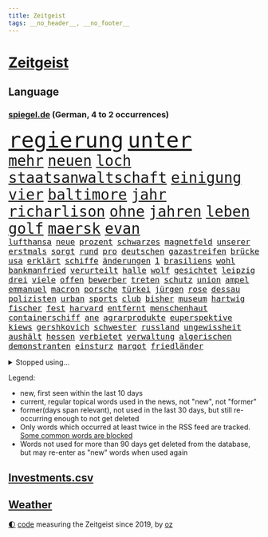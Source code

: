 ```yaml
---
title: Zeitgeist
tags: __no_header__, __no_footer__
---
```


# [Zeitgeist](https://oliz.io/zeitgeist/)

## Language

<h3><a href="https://www.spiegel.de" target="_blank">spiegel.de</a> (German, 4 to 2 occurrences)</h3>
<p style="font-family:monospace">
<span style="font-size:32pt"><a href="news_links.html#regierung" class="current">regierung</a></span>
<span style="font-size:32pt"><a href="news_links.html#unter" class="current">unter</a></span>
<br>
<span style="font-size:22pt"><a href="news_links.html#mehr" class="current">mehr</a></span>
<span style="font-size:22pt"><a href="news_links.html#neuen" class="current">neuen</a></span>
<span style="font-size:22pt"><a href="news_links.html#loch" class="current">loch</a></span>
<span style="font-size:22pt"><a href="news_links.html#staatsanwaltschaft" class="current">staatsanwaltschaft</a></span>
<span style="font-size:22pt"><a href="news_links.html#einigung" class="current">einigung</a></span>
<span style="font-size:22pt"><a href="news_links.html#vier" class="current">vier</a></span>
<span style="font-size:22pt"><a href="news_links.html#baltimore" class="current">baltimore</a></span>
<span style="font-size:22pt"><a href="news_links.html#jahr" class="current">jahr</a></span>
<span style="font-size:22pt"><a href="news_links.html#richarlison" class="new">richarlison</a></span>
<span style="font-size:22pt"><a href="news_links.html#ohne" class="current">ohne</a></span>
<span style="font-size:22pt"><a href="news_links.html#jahren" class="current">jahren</a></span>
<span style="font-size:22pt"><a href="news_links.html#leben" class="current">leben</a></span>
<span style="font-size:22pt"><a href="news_links.html#golf" class="current">golf</a></span>
<span style="font-size:22pt"><a href="news_links.html#maersk" class="current">maersk</a></span>
<span style="font-size:22pt"><a href="news_links.html#evan" class="current">evan</a></span>
<br>
<span style="font-size:12pt"><a href="news_links.html#lufthansa" class="current">lufthansa</a></span>
<span style="font-size:12pt"><a href="news_links.html#neue" class="current">neue</a></span>
<span style="font-size:12pt"><a href="news_links.html#prozent" class="current">prozent</a></span>
<span style="font-size:12pt"><a href="news_links.html#schwarzes" class="current">schwarzes</a></span>
<span style="font-size:12pt"><a href="news_links.html#magnetfeld" class="new">magnetfeld</a></span>
<span style="font-size:12pt"><a href="news_links.html#unserer" class="current">unserer</a></span>
<span style="font-size:12pt"><a href="news_links.html#erstmals" class="current">erstmals</a></span>
<span style="font-size:12pt"><a href="news_links.html#sorgt" class="current">sorgt</a></span>
<span style="font-size:12pt"><a href="news_links.html#rund" class="current">rund</a></span>
<span style="font-size:12pt"><a href="news_links.html#pro" class="current">pro</a></span>
<span style="font-size:12pt"><a href="news_links.html#deutschen" class="current">deutschen</a></span>
<span style="font-size:12pt"><a href="news_links.html#gazastreifen" class="current">gazastreifen</a></span>
<span style="font-size:12pt"><a href="news_links.html#brücke" class="current">brücke</a></span>
<span style="font-size:12pt"><a href="news_links.html#usa" class="current">usa</a></span>
<span style="font-size:12pt"><a href="news_links.html#erklärt" class="current">erklärt</a></span>
<span style="font-size:12pt"><a href="news_links.html#schiffe" class="current">schiffe</a></span>
<span style="font-size:12pt"><a href="news_links.html#änderungen" class="current">änderungen</a></span>
<span style="font-size:12pt"><a href="news_links.html#1" class="current">1</a></span>
<span style="font-size:12pt"><a href="news_links.html#brasiliens" class="current">brasiliens</a></span>
<span style="font-size:12pt"><a href="news_links.html#wohl" class="current">wohl</a></span>
<span style="font-size:12pt"><a href="news_links.html#bankmanfried" class="current">bankmanfried</a></span>
<span style="font-size:12pt"><a href="news_links.html#verurteilt" class="current">verurteilt</a></span>
<span style="font-size:12pt"><a href="news_links.html#halle" class="current">halle</a></span>
<span style="font-size:12pt"><a href="news_links.html#wolf" class="current">wolf</a></span>
<span style="font-size:12pt"><a href="news_links.html#gesichtet" class="current">gesichtet</a></span>
<span style="font-size:12pt"><a href="news_links.html#leipzig" class="current">leipzig</a></span>
<span style="font-size:12pt"><a href="news_links.html#drei" class="current">drei</a></span>
<span style="font-size:12pt"><a href="news_links.html#viele" class="current">viele</a></span>
<span style="font-size:12pt"><a href="news_links.html#offen" class="current">offen</a></span>
<span style="font-size:12pt"><a href="news_links.html#bewerber" class="current">bewerber</a></span>
<span style="font-size:12pt"><a href="news_links.html#treten" class="current">treten</a></span>
<span style="font-size:12pt"><a href="news_links.html#schutz" class="current">schutz</a></span>
<span style="font-size:12pt"><a href="news_links.html#union" class="current">union</a></span>
<span style="font-size:12pt"><a href="news_links.html#ampel" class="current">ampel</a></span>
<span style="font-size:12pt"><a href="news_links.html#emmanuel" class="current">emmanuel</a></span>
<span style="font-size:12pt"><a href="news_links.html#macron" class="current">macron</a></span>
<span style="font-size:12pt"><a href="news_links.html#porsche" class="current">porsche</a></span>
<span style="font-size:12pt"><a href="news_links.html#türkei" class="current">türkei</a></span>
<span style="font-size:12pt"><a href="news_links.html#jürgen" class="current">jürgen</a></span>
<span style="font-size:12pt"><a href="news_links.html#rose" class="current">rose</a></span>
<span style="font-size:12pt"><a href="news_links.html#dessau" class="new">dessau</a></span>
<span style="font-size:12pt"><a href="news_links.html#polizisten" class="current">polizisten</a></span>
<span style="font-size:12pt"><a href="news_links.html#urban" class="current">urban</a></span>
<span style="font-size:12pt"><a href="news_links.html#sports" class="current">sports</a></span>
<span style="font-size:12pt"><a href="news_links.html#club" class="current">club</a></span>
<span style="font-size:12pt"><a href="news_links.html#bisher" class="current">bisher</a></span>
<span style="font-size:12pt"><a href="news_links.html#museum" class="current">museum</a></span>
<span style="font-size:12pt"><a href="news_links.html#hartwig" class="new">hartwig</a></span>
<span style="font-size:12pt"><a href="news_links.html#fischer" class="current">fischer</a></span>
<span style="font-size:12pt"><a href="news_links.html#fest" class="current">fest</a></span>
<span style="font-size:12pt"><a href="news_links.html#harvard" class="current">harvard</a></span>
<span style="font-size:12pt"><a href="news_links.html#entfernt" class="current">entfernt</a></span>
<span style="font-size:12pt"><a href="news_links.html#menschenhaut" class="new">menschenhaut</a></span>
<span style="font-size:12pt"><a href="news_links.html#containerschiff" class="current">containerschiff</a></span>
<span style="font-size:12pt"><a href="news_links.html#ane" class="new">ane</a></span>
<span style="font-size:12pt"><a href="news_links.html#agrarprodukte" class="current">agrarprodukte</a></span>
<span style="font-size:12pt"><a href="news_links.html#euperspektive" class="new">euperspektive</a></span>
<span style="font-size:12pt"><a href="news_links.html#kiews" class="current">kiews</a></span>
<span style="font-size:12pt"><a href="news_links.html#gershkovich" class="current">gershkovich</a></span>
<span style="font-size:12pt"><a href="news_links.html#schwester" class="current">schwester</a></span>
<span style="font-size:12pt"><a href="news_links.html#russland" class="current">russland</a></span>
<span style="font-size:12pt"><a href="news_links.html#ungewissheit" class="new">ungewissheit</a></span>
<span style="font-size:12pt"><a href="news_links.html#aushält" class="new">aushält</a></span>
<span style="font-size:12pt"><a href="news_links.html#hessen" class="current">hessen</a></span>
<span style="font-size:12pt"><a href="news_links.html#verbietet" class="current">verbietet</a></span>
<span style="font-size:12pt"><a href="news_links.html#verwaltung" class="current">verwaltung</a></span>
<span style="font-size:12pt"><a href="news_links.html#algerischen" class="new">algerischen</a></span>
<span style="font-size:12pt"><a href="news_links.html#demonstranten" class="current">demonstranten</a></span>
<span style="font-size:12pt"><a href="news_links.html#einsturz" class="current">einsturz</a></span>
<span style="font-size:12pt"><a href="news_links.html#margot" class="current">margot</a></span>
<span style="font-size:12pt"><a href="news_links.html#friedländer" class="new">friedländer</a></span>
</p>
<details>
<summary>Stopped using...</summary>
<p class="former" style="font-size:12pt">
lisa(1254) beispiel(1253) fliegen(1253) regel(1253) tom(1253) christoph(1252) genannt(1252) generalsekretär(1251) september(1251) tieren(1251) zuge(1251) gedacht(1250) geschickt(1250) nachwuchs(1250) positionen(1250) starke(1250) unabhängige(1250) gereist(1249) musiker(1249) schlagen(1249) verschiedene(1249) bekannten(1248) oben(1248) stellte(1248) zuerst(1248) bahnhof(1247) material(1247) sonne(1247) übergeben(1247) 2016(1246) bayerische(1246) beraten(1246) dachte(1246) gewissen(1246) jahrzehntelang(1246) kochen(1246) versorgt(1246) warnung(1246) weltweiten(1246) anschließend(1245) finanziell(1245) fußballquiz(1245) hieß(1245) klubs(1245) rassistische(1245) sturm(1245) vergeblich(1245) zusammenarbeit(1245) abstand(1244) botschaften(1244) gehe(1244) hacker(1244) la(1244) sachsenanhalt(1244) spekuliert(1244) passen(1243) spanischen(1243) starken(1243) walter(1243) belgien(1242) gestoßen(1242) jedenfalls(1242) riesige(1242) trennung(1242) verheerenden(1242) jüngste(1241) oppositionelle(1241) torhüter(1241) vorübergehend(1241) besucher(1240) gegenteil(1240) park(1240) werder(1240) anbieten(1239) gefährlicher(1239) geschossen(1239) konjunktur(1239) volksrepublik(1239) zugelassen(1239) venezuela(1238) vorstellen(1238) freie(1237) leid(1237) schwanger(1237) afghanistan(1236) kontakte(1236) restaurants(1236) senkt(1236) 27(1235) auswirkungen(1235) siegte(1234) tür(1234) hotels(1233) motiv(1233) schnellen(1233) stieg(1233) 600(1232) feld(1232) störung(1232) 1500(1231) geschäftsführer(1230) vorn(1230) einreise(1229) richard(1229) behalten(1228) erfüllt(1228) exporte(1228) matthias(1228) schriftsteller(1228) beschlagnahmt(1226) steffen(1226) bremsen(1225) empfängt(1225) sichert(1225) erwischt(1224) trauert(1224) ausgesetzt(1223) ausrüstung(1223) katholischen(1223) unzufrieden(1223) begrüßt(1219) gouverneur(1219) retter(1218) schaut(1214) schützt(1212) afrikas(1211) bewegt(1204) erhöhung(1202) überfall(1202) zdf(1199) teuren(1197) ausgetragen(1192) abschluss(1186) last(1183) leiter(1162) festgesetzt(1160) anna(1136) ausländischen(1089) felix(1017) spiegelreporter(1013) vorsicht(1005) müll(1000) schwäche(998) sammelt(996) ministerin(989) zerstörte(987) ohnehin(984) zerstörten(943) 700(938) gestern(938) unterdrückung(936) teure(914) gleichen(899) tiger(896) medwedew(892) ruhestand(884) rauswurf(879) stern(876) spezielle(875) energiekrise(874) volksverhetzung(871) ampelparteien(862) methode(854) bekannteste(852) seltene(834) invasion(829) einziger(828) zufall(825) ärztin(824) verschiedenen(821) verabschieden(817) möchten(807) geplatzt(787) gerichte(783) lemke(783) steffi(783) spaltung(780) gekämpft(756) unwetter(755) behauptete(753) fortsetzen(744) gelöst(741) fern(740) empfang(728) eingetroffen(725) gemeint(713) natobeitritt(713) herrschte(702) zusätzlich(694) ufer(691) zentrale(680) ehrt(665) steuerhinterziehung(658) 79(655) kenia(654) ausbauen(648) bedarf(641) nationale(631) ukrainerusslandkrieg(631) unentschieden(629) schließlich(628) setzten(625) dramatische(619) entfernen(615) usrepublikaner(609) zurückhaltung(602) freigabe(599) ähnlichen(597) notruf(585) ron(582) medizin(579) führten(576) hetze(573) 63(564) kündigung(559) schickte(558) lettland(557) kommunikation(555) branchen(541) konten(541) stemmen(540) entzieht(534) aviv(531) niederlagen(526) lkwfahrer(525) neymar(525) eineinhalb(522) männliche(513) rechtfertigt(508) prien(507) alice(505) abbruch(503) trümmern(496) nächtlichen(486) straßenblockaden(476) roland(469) abwehr(466) check(462) wechselte(462) regierende(457) ubahn(457) wein(453) fachkräften(452) traut(452) weißes(445) 16jährige(444) abhilfe(444) renommierte(437) kongo(434) ussängerin(430) hinkt(429) forscherteam(426) christdemokraten(421) zeitplan(421) temperatur(419) fortan(412) fatalen(411) chatgpt(410) übers(406) entsprechende(404) gelangt(402) nötigung(401) regierungsvertreter(400) schöner(399) spezies(397) schleswigholsteins(395) bemerkt(394) stein(394) aktive(393) beitritt(393) siedlung(390) usbürger(389) zaun(389) toll(387) trier(387) karin(386) saintgermain(385) überschattet(384) tourist(383) diesjährigen(378) verstoß(378) gedanken(377) zusammenstoß(377) anhand(373) warnte(373) wendepunkt(372) beschädigte(368) hinweg(366) unweit(363) germany(362) kassen(360) parks(360) festgelegt(356) miami(355) pen(354) elbe(352) kollabiert(350) susanne(348) wohnen(348) eingeklemmt(346) parlamentswahlen(346) mordkommission(345) veto(345) bewährung(342) geflüchtet(342) aussterben(339) taiwans(339) linksfraktion(338) schadstoffe(338) astronomie(337) pool(337) brown(336) theorie(336) referendum(335) jim(334) bijan(333) festival(325) härtere(325) trümmerfeld(325) basketballer(323) inter(321) unterschiedlichen(321) kosovo(320) intensivstation(319) rotenburg(314) erging(310) halbjahr(309) buchen(308) meilenstein(307) versehentlich(307) seniorin(304) diebstahl(303) ereignis(302) landesverband(302) landtagswahlen(302) lee(302) schwierigen(302) eingeliefert(301) spdfraktion(301) weidel(301) nötigen(300) umbenennung(300) psychische(295) gewürdigt(291) vergleicht(288) würdigte(288) absurd(283) flugzeugabsturz(283) länderspiel(283) tritte(282) unterschiedliche(282) conference(281) greuther(280) einziehen(278) verzweifelte(276) wümme(273) moschee(272) widerstands(272) drastische(271) kürzungen(270) unfallort(269) drohnenaufnahmen(268) umzusetzen(267) wahlbetrug(266) kette(265) thore(263) wiesbaden(263) südukraine(261) iranerin(260) modellen(259) fleck(256) stellenabbau(254) mahnte(251) pass(250) neuschwanstein(249) fotografin(246) beschloss(244) flieger(244) militäroperation(244) klagten(243) zwischenstopp(243) unwahrheiten(242) verteuern(242) mitschüler(240) verbreitung(240) mutmaßliches(238) journalistin(237) nahostkonflikt(237) albert(236) geklettert(236) wattenmeer(235) becken(234) selenskyjs(233) entpuppt(232) nördlich(231) schnäppchen(231) showdown(230) drohender(229) linnemann(228) rechtsextremist(228) gebissen(227) gesellschaften(227) forschern(226) linienbus(224) halter(223) wegovy(223) cdugeneralsekretär(222) nationalspielerinnen(222) bob(220) stritten(220) algerien(216) argentinier(213) beispiellose(213) erahnen(213) innere(213) teuersten(213) abschieben(212) kruse(212) boykott(210) teilzeit(210) akute(209) geschätzt(209) militärjunta(208) abkehr(207) klimaschädliche(207) mary(206) riesiges(204) militärhilfe(203) kandidiert(202) bester(201) negative(201) usschauspielerin(201) interessant(200) israeli(200) überqueren(198) bargeld(197) herrchen(197) mannschaften(197) year(196) erschöpft(195) knacken(195) rechtsextremisten(195) verfolgung(194) usamerikanerin(192) zweitgrößte(192) niedrigeren(191) bürgerinnen(190) ermordeten(190) rekordtief(190) säugling(190) damalige(189) normales(188) rückenschmerzen(188) heimwm(187) phänomen(185) sperrte(185) umgesetzt(184) bundesligaspiel(183) hansgeorg(183) maaßen(183) neubauten(183) tabellenspitze(182) weltbesten(182) block(181) staatsbürgerschaft(181) hymne(180) auswertung(179) schlechtesten(177) kühne(175) echo(173) haustiere(173) gestaltet(172) gewässern(171) getöteter(170) wagnerbrüder(170) 1994(167) auftritte(167) kimmich(165) magie(165) einzelnen(164) freigestellt(164) krimineller(163) blutige(162) agierten(161) klausmichael(161) kommissionspräsidentin(161) tauchten(161) gerichtshofs(159) verbrennungen(159) geschaffen(158) linkenpolitiker(158) affen(157) trade(157) blinder(156) freiheitsstrafen(156) schenkt(156) schulnoten(156) orlando(154) taxi(154) gedächtnis(153) nervös(153) rekordzahl(152) trucker(152) 85(151) beatles(151) billige(151) beschießen(149) eusanktionen(149) götze(149) mexikos(149) tabellenkeller(146) tagesordnung(146) 24jähriger(145) gerichtsurteil(145) nächte(145) spitzenspiel(145) solarbranche(144) terzić(144) jüngster(143) festlegen(140) flügels(140) kommissarin(140) bangkok(139) erzählungen(139) differenzen(138) jahrelange(137) kundgebung(137) auswärtsspiel(136) propalästinensischen(136) abnehmspritzen(135) kursierten(135) ozempic(135) wagt(134) bisweilen(133) verlusten(133) damaskus(132) gauck(132) ndr(132) ratlos(132) reuter(132) mohammad(131) munter(131) gewölbe(130) vereinbart(130) bundesligapartie(129) darstellungen(129) doha(129) liebäugelt(129) signa(129) tories(129) woods(129) zielgruppe(129) awdijiwka(128) tränengas(128) eingeweiht(127) einschreiten(127) garmischpartenkirchen(127) weltlage(127) geiselhaft(126) konflikten(126) verantwortliche(126) klimafreundliche(125) offenkundig(125) holding(124) kenneth(124) linkenikone(124) santos(124) verwenden(124) wars(124) eintreten(123) zugunsten(123) jobwechsel(122) gestohlene(121) kulturszene(121) neurowissenschaftler(121) rentnerin(121) silva(121) tabelle(121) tochterfirma(120) wegfallen(119) lewandowski(118) elbtower(117) fußballwelt(117) abgezogen(116) ballon(116) gerichten(116) jungtiere(116) kostüme(116) urlauberinnen(116) myanmars(115) kombination(114) 19jährige(112) nordrheinwestfälischen(112) staatlicher(112) virtuelle(112) friedlich(111) influencerin(111) perry(111) ähnlicher(111) 77jährige(110) doppelter(110) marvel(110) barbara(109) saal(109) ampelpartner(108) fußballbundesligist(108) kostenlos(108) magic(108) unfalltod(108) vollständige(108) banner(107) extrainer(106) kriegstüchtig(106) traktoren(106) jacob(105) stünde(105) wunschdenken(105) arbeitsagentur(103) finanzieren(103) freiberg(103) stationieren(103) unverhältnismäßig(103) befahrbar(102) dunkeln(102) investorendeal(102) teures(102) auftaktsieg(101) doppelte(101) eier(101) widersprechen(101) dfl(100) erläutert(100) hauswand(100) kurios(100) lake(100) rüstungsgüter(100) beugen(99) zweistaatenlösung(99) 67(98) böden(98) fatal(98) gesetzesänderung(98) getrennte(98) indischen(98) kontrolliert(98) rundfunkbeitrag(98) strände(98) wohngeld(98) alabama(97) gratis(97) heilsam(97) frachtschiff(96) munitionslieferungen(96) skiunfall(96) großstädten(95) staatsstreich(95) 2040(94) lagarde(94) olympiastadion(94) extras(93) verhandlungslösung(93) brandbrief(92) geldmangel(92) abgabe(91) ausgespielt(91) falls(91) maidan(91) palästinensergebiet(91) startversuch(91) suppe(91) verletzend(91) wagens(91) adrian(90) schriftzug(90) wackelt(90) aachen(89) aires(89) audienz(89) aufzugeben(89) buenos(89) chiemsee(89) dominator(89) empfänger(89) familienverhältnissen(89) konsumieren(89) zweck(89) neuschnee(88) orleans(88) po(88) verschlechterung(88) wettbewerbsfähig(88) /(87) berauscht(87) friedensverhandlungen(87) gesponsert(87) klargemacht(87) kulturelle(87) künftiger(87) landtages(87) vergleichsweise(87) wenigsten(87) applaudiert(86) gigabyte(86) knöpft(86) medaille(86) punkterekord(86) sofortmaßnahmen(86) heat(85) knopf(85) kot(85) rekordmeister(85) stürmisch(85) umgebracht(85) gleichgeschlechtliche(84) paare(84) penny(84) verteidigern(84) zeremonie(84) einsparungen(83) preuß(83) rebellen(83) störten(83) trauen(83) bauruinen(82) hochhäuser(82) konkurrenzkampf(82) kriegsschiffe(82) rathaus(82) schädlinge(82) versicherung(82) zerfällt(82) agnes(81) braisazbouchet(81) diktators(81) französinnen(81) horden(81) russin(81) unangefochten(81) ussenders(81) schatz(80) spruch(80) subtile(80) ökosystem(80) 75000(79) bauteile(79) beklaut(79) fortschritte(79) kitsch(79) konzentration(79) raubzug(79) trägerrakete(79) aufstellen(78) aufzuhören(78) dorthin(78) pilze(78) rechenschaft(78) tanzt(78) hannah(77) trauernde(77) unionsfraktion(77) urbanen(77) zuschüsse(77) strafkolonie(76) verteidigungspolitik(76) wachstumspaket(76) amy(75) angeklagten(75) geltend(75) grundgesetz(75) jungfrau(75) lesbische(75) captain(74) entsenden(74) göringeckardt(74) julie(74) machtposition(74) mitspielt(74) unzureichende(74) edin(73) meeresspiegel(73) schwestern(73) versprochene(73) wirtschaftsnachrichten(73) biathleten(72) biathletinnen(72) erhoffen(72) fanausschreitungen(72) kommandozentrale(72) kreta(72) niederbayern(72) bedarfssätze(71) gelindert(71) skigebiete(71) steuervergünstigungen(71) gleichgeschlechtlichen(70) marineeinsatz(70) natogebiet(70) performance(70) tomaten(70) fragwürdigen(69) frontex(69) huthi(69) kolonne(69) palace(69) senats(69) uneingeschränkt(69) auslaufen(68) elternpaar(68) kräftige(68) liege(68) münzen(68) routinier(68) tolerant(68) umut(68) anwendung(67) aufgebraucht(67) konstituiert(67) winzigen(67) agrarsubventionen(66) baumgart(66) dichte(66) diskriminiert(66) erschöpfte(66) hagelt(66) handelsschifffahrt(66) kalkuliertes(66) lachen(66) mauern(66) melanie(66) mögen(66) schlappe(66) tennisbälle(66) vincent(66) vollsperrung(66) csufraktion(65) einkaufen(65) führungskraft(65) normalerweise(65) ostfront(65) unerträglichen(65) öffnete(65) bdipräsident(64) bezeichnete(64) donbass(64) franke(64) göttingen(64) lebendig(64) littler(64) luke(64) misshandlung(64) radio(64) ruby(64) russwurm(64) siegfried(64) umfassendere(64) wellinger(64) 81jährige(63) agrardieselsubvention(63) anationalmannschaft(63) damüls(63) flüchtige(63) spielabbruch(63) werten(63) eignet(62) ermordete(62) fanproteste(62) korallenriff(62) kriegsziel(62) schleppende(62) sechsstelligen(62) frontal(61) hort(61) le(61) sanktionspaket(61) antidiskriminierungsbeauftragte(60) ataman(60) everton(60) ferda(60) gebäudeenergiegesetz(60) mangelnde(60) rekordpreise(60) rüstungsexporte(60) abzufedern(59) erzielen(59) gründet(59) heuschnupfen(59) kochbuchtipps(59) lauert(59) plot(59) rechnungshof(59) exverfassungsschutzpräsidenten(58) gleichgesinnten(58) inschrift(58) kollisionen(58) tierhalter(58) alkoholfrei(57) beifall(57) onlineplattform(57) überfällt(57) bandenkriege(56) eumission(56) politstar(56) präsidentschaftsbewerberin(56) sachschaden(56) zulassen(56) beliefern(55) deutschkolumne(55) erfolgreichen(55) genre(55) herzog(55) traumschiff(55) umliegenden(55) 180(54) carolina(54) leeren(54) verhängten(54) anfrage(53) auswahlverfahren(53) begrenzt(53) bränden(53) knackte(53) unkonventionellen(53) überlebten(53) cavaliers(52) cleveland(52) erzfeind(52) funktionen(52) männliches(52) personalie(52) poppins(52) rangiert(52) safran(52) behinderungen(51) blockadeaktion(51) faul(51) lawine(51) nutze(51) selbstzerlegung(51) angelique(50) babypause(50) elvis(50) juchef(50) kerber(50) michel(50) nelles(50) notausgangstür(50) presley(50) salt(50) unsterblich(50) weltklasse(50) zigaretten(50) heizungen(49) naumann(49) schmuggeln(49) sorgerechtsstreit(49) tirol(49) utah(49) wohnungssuche(49) zukünftigen(49) ausgespäht(48) enttäuschung(47) kanadische(47) machtdemonstration(47) mobile(47) schlachtung(47) wussten(47) olg(46) registrierten(46) uke(46) personalnot(45) verwehrt(45) 33jährige(44) aneinander(44) friedliche(44) kommerzielle(44) kultursenator(44) neujahrsempfang(44) usgeschichte(44) bayerntrainer(43) darsteller(43) donezk(43) einvernehmlichem(43) finanzsenator(43) freistellung(43) hilfskräfte(43) pflegt(43) ergriff(42) girls(42) grenzschutz(42) menschlichem(42) regie(42) südafrikas(42) absetzen(41) asylunterkunft(41) bezweckt(41) görlitzer(41) j(41) langfristige(41) ranghohen(41) taiwanischen(41) bundesrechnungshof(40) festivals(40) formiert(40) investigativjournalisten(40) nachgegangen(40) nachkriegszeit(40) schultoilette(40) telefonnummer(40) wüste(40) bestürzt(39) fortführung(39) hitzfeld(39) ottmar(39) schlaflose(39) stiko(39) heulen(38) nordkoreanische(38) treffens(38) charlotte(37) dreharbeiten(37) richtungen(37) rot(37) wohnungsmarkt(37) 13000(36) dfbkapitänin(36) elton(36) endes(36) mitchell(36) reihenweise(36) strategisch(36) expansionskurs(35) kochbücher(35) rivalin(35) selbstkritik(35) drängte(34) kaufland(34) mitschuld(34) soziales(34) struktur(34) stütze(34) wiegen(34) artilleriemunition(33) jahreswirtschaftsberichts(33) schauspielern(33) erobert(32) hindus(32) ländliche(32) platzten(32) prägten(32) usvorwahl(32) weltschmerz(32) wmfinale(32) faire(31) hervorragend(31) krisenjahren(31) mitnehmen(31) sascha(31) umarmung(31) verdrängte(31) werteunion(31) wildbahn(31) aussortiert(30) blockadehaltung(30) femizide(30) fernsehinterview(30) meeresgrund(30) netto(30) schwimmt(30) basel(29) ergattern(29) escvorentscheid(29) genugtuung(29) gitarrist(29) mutzke(29) shapira(29) ungeklärte(29) weltberühmten(29) beharrt(28) bocholt(28) energieversorgung(28) geantwortet(28) inakzeptabel(28) mauer(28) negativ(28) prallen(28) south(28) umgebung(28) unkontrolliert(28) verbrannt(28) vermächtnis(28) übersehen(28) begnadigt(27) krankenstand(27) millionenschwere(27) parkinson(27) drogenschmuggler(26) fregatten(26) fußballklubs(26) gelegene(26) umbauen(26) ökonomischen(26) herausfordern(25) aufbrechen(24) basketballweltmeister(24) nichtbinäre(24) schlossen(24) strömten(24) versammelten(24) death(23) extremwinter(23) flugs(23) kaufte(23) royalefolge(23) tierärztin(23) vizepräsidenten(23) zanken(23) gerichtsverhandlung(22) gesetzesänderungen(22) göttinger(22) parodie(22) pralinen(22) bafögreform(21) zentral(21) bronze(20) discovery(20) massendemonstrationen(20) messias(20) zeugnisse(20) grenzwert(19) jaxa(19) malmö(19) raumfahrtbehörde(19) schale(19) abgesprochen(18) aufsicht(18) föderlschmid(18) grundlagen(18) ideologien(18) kanzlerin(18) mannschaftskabine(18) signalwirkung(18) spiegelt(18) zitate(18) lahav(17) rollende(17) unwürdig(17) zielgerade(17) gespannt(16) intellektuellen(16) jurys(16) prallt(16) showbiz(16) zweifelhafte(16) foul(15) gedächtnisleistung(15) kommilitonen(15) riesiger(15) sicherheitskonferenz(15) simulation(15) völkermordkonvention(15) abenteuerlichen(14) präsidentschaftsbewerber(14) schwarzmarkt(14) schwimmwm(14) spielraum(14) tennisbällen(14) uiguren(14) wellbrock(14) befragten(13) café(13) frankfurt/oder(13) freut(13) kampagnen(13) tragödien(13) 58(12) dflinvestorendeal(12) dubioser(12) ostwestfalen(12) sharif(12) steinen(12) sätze(12) zentimeter(12) 17jähriger(11) biathlonwm(11) chinesisches(11) gegenkandidat(11) johanna(11) kelvin(11) kiptum(11) satellitenbilder(11) schiffsunglück(11) schmiss(11) tennisballproteste(11)
</p>
</details>
<p>Legend:
<ul>
<li><span class="new">new</span>, first seen within the last 10 days</li>
<li><span class="current">current</span>, regular topical words used in the news, not "new", not "former"</li>
<li><span class="former">former(days span relevant)</span>, not used in the last 30 days, but still re-occurring enough to not get deleted</li>
<li>Only words which occurred at least twice in the RSS feed are tracked. <a href="language/filters.py">Some common words are blocked</a></li>
<li>Words not used for more than 90 days get deleted from the database, but may re-enter as "new" words when used again</li>
</ul>
</p>

## [Investments](investments.html)[.csv](investments.csv)

## [Weather](weather.html)

<footer>
<a href="javascript:toggleTheme()" class="nav">🌓</a>
<a href="https://github.com/ooz/zeitgeist">code</a> measuring the Zeitgeist since 2019, by <a href="https://oliz.io">oz</a>
</footer>
